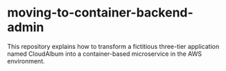 # moving-to-container-backend-admin
This repository explains how to transform a fictitious three-tier application named CloudAlbum into a container-based microservice in the AWS environment.

